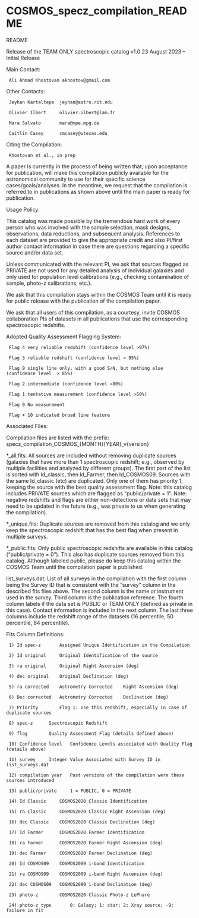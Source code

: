# COSMOS_specz_compilation_README

README

Release of the TEAM ONLY spectroscopic catalog
v1.0	23 August 2023 	– Initial Release

Main Contact: 

     Ali Ahmad Khostovan akhostov@gmail.com

Other Contacts: 

     Jeyhan Kartaltepe	jeyhan@astro.rit.edu 

     Olivier Ilbert 	olivier.ilbert@lam.fr 

     Mara Salvato		mara@mpe.mpg.de

     Caitlin Casey		cmcasey@utexas.edu 

Citing the Compilation: 
	
     Khostovan et al., in prep

A paper is currently in the process of being written that, upon acceptance for publication, 
will make this compilation publicly available for the astronomical community to use for their 
specific science cases/goals/analyses. In the meantime, we request that the compilation is 
referred to in publications as shown above until the main paper is ready for publication.

Usage Policy:

This catalog was made possible by the tremendous hard work of every person who was involved 
with the sample selection, mask designs, observations, data reductions, and subsequent analysis. 
References to each dataset are provided to give the appropriate credit and also PI/first author 
contact information in case there are questions regarding a specific source and/or data set.

Unless communicated with the relevant PI, we ask that sources flagged as PRIVATE are not used 
for any detailed analysis of individual galaxies and only used for population level calibrations 
(e.g., checking contamination of sample, photo-z calibrations,  etc.).

We ask that this compilation stays within the COSMOS Team until it is ready for public release 
with the publication of the compilation paper.

We ask that all users of this compilation, as a courtesy, invite COSMOS collaboration PIs of 
datasets in all publications that use the corresponding spectroscopic redshifts.

Adopted Quality Assessment Flagging System:

     Flag 4 very reliable redshift (confidence level >97%)

     Flag 3 reliable redshift (confidence level > 95%)

     Flag 9 single line only, with a good S/N, but nothing else (confidence level  > 85%)

     Flag 2 intermediate (confidence level >80%)

     Flag 1 tentative measurement (confidence level >50%)

     Flag 0 No measurement

     Flag + 10 indicated broad line feature

Associated Files:

Compilation files are listed with the prefix:
		specz_compilation_COSMOS_{MONTH}{YEAR}_v{version}

*_all.fits: All sources are included without removing duplicate sources (galaxies that have more than 1 spectroscopic redshift; e.g., observed by multiple facilities and analyzed by different groups). The first part of the list is sorted with Id_classic, then Id_Farmer, then Id_COSMOS09. Sources with the same Id_classic (etc) are duplicated. Only one of them has priority 1, keeping the source with the best quality assessment flag. Note: this catalog includes PRIVATE sources which are flagged as “public/private = 1”. Note: negative redshifts and flags are either non-detections or data sets that may need to be updated in the future (e.g., was private to us when generating the compilation).

*_unique.fits: Duplicate sources are removed from this catalog and we only keep the spectroscopic redshift that has the best flag when present in multiple surveys. 

*_public.fits: Only public spectroscopic redshifts are available in this catalog (“public/private = 0”). This also has duplicate sources removed from this catalog. Although labeled public, please do keep this catalog within the COSMOS Team until the compilation paper is published. 

list_surveys.dat: List of all surveys in the compilation with the first column being the Survey ID that is consistent with the “survey” column in the described fits files above. The second column is the name or instrument used in the survey. Third column is the publication reference. The fourth column labels if the data set is PUBLIC or TEAM ONLY (defined as private in this case). Contact information is included in the next column. The last three columns include the redshift range of the datasets (16 percentile, 50 percentile, 84 percentile).

Fits Column Definitions:

     1) Id spec-z		Assigned Unique Identification in the Compilation

     2) Id original		Original Identification of the source

     3) ra original		Original Right Ascension (deg)

     4) dec original	Original Declination (deg)

     5) ra corrected	Astrometry Corrected	Right Ascension (deg)

     6) Dec corrected	Astrometry Corrected	Declination (deg)

     7) Priority		Flag 1: Use this redshift, especially in case of duplicate sources

     8) spec-z 		Spectroscopic Redshift

     9) flag 		Quality Assessment Flag (details defined above)

     10) Confidence level	Confidence Levels associated with Quality Flag (details above)

     11) survey		Integer Value Associated with Survey ID in list_surveys.dat 

     12) compilation year	Past versions of the compilation were these sources introduced	
  
     13) public/private 	1 = PUBLIC, 0 = PRIVATE

     14) Id Classic		COSMOS2020 Classic Identification

     15) ra Classic		COSMOS2020 Classic Right Ascension (deg)

     16) dec Classic	COSMOS2020 Classic Declination (deg)

     17) Id Farmer		COSMOS2020 Farmer Identification

     18) ra Farmer		COSMOS2020 Farmer Right Ascension (deg)

     19) dec Farmer		COSMOS2020 Farmer Declination (deg)	

     20) Id COSMOS09 	COSMOS2009 i-band Identification

     21) ra COSMOS09	COSMOS2009 i-band Right Ascension (deg)

     22) dec COSMOS09	COSMOS2009 i-band Declination (deg)	

     23) photo-z 		COSMOS2020 Classic Photo-z LePhare 

     24) photo-z type		0: Galaxy; 1: star; 2: Xray source; -9: failure in fit
